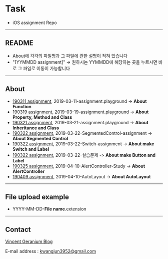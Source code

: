 # Task
- iOS assignment Repo
---
## README
- About에 각각의 파일명과 그 파일에 관한 설명이 적혀 있습니다
- "[YYMMDD assignment]" -> 원하시는 YYMMDD에 해당하는 곳을 누르시면 바로 그 파일로 이동이 가능합니다 

---
## About
- [190311 assignment](./2019-03-11-assignment.playground), 2019-03-11-assignment.playground -> **About Function**
- [190319 assignment](./2019-03-19-assignment.playground), 2019-03-19-assignment.playground -> **About Property, Method and Class**
- [190321 assignment](./2019-03-21-assignment.playground), 2019-03-21-assignment.playground -> **About Inheritance and Class**
- [190322 assignment](./2019-03-22-SegmentedControl-assignment), 2019-03-22-SegmentedControl-assignment -> **About Segmented Control**
- [190322 assignment](./2019-03-22-Switch-assignment), 2019-03-22-Switch-assignment -> **About make Switch and Label**
- [190322 assignment](./2019-03-22-실습문제), 2019-03-22-실습문제 -> **About make Button and Label**
- [190325 assignment](./2019-04-10-AlertController-Study), 2019-04-10-AlertController-Study -> **About AlertController**
- [190409 assignment](./2019-04-10-AutoLayout-assignment), 2019-04-10-AutoLayout -> **About AutoLayout**
---
## File upload example

- YYYY-MM-DD-**File name**.extension
---
## Contact

[Vincent Geranium Blog](https://vincentgeranium.github.io/)

E-mail address : kwangjun3952@gmail.com
